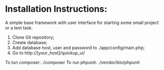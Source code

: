 Installation Instructions:
============================

A simple base framework with user interface for starting some small project or a test task.

1) Clone Git repository;
2) Create database;
3) Add database host, user and password to ./app/config/main.php;
4) Go to http://[your_host]/quickup_ui/

To tun composer: ./composer
To run phpunit: ./vendor/bin/phpunit

